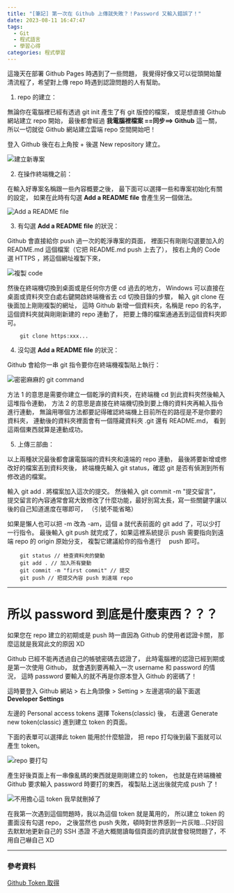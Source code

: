 ```yaml
---
title: "[筆記] 第一次在 Github 上傳就失敗？！Password 又輸入錯誤了！"
date: 2023-08-11 16:47:47
tags:
  - Git
  - 程式語言
  - 學習心得
categories: 程式學習
---
```


這幾天在部署 Github Pages 時遇到了一些問題，
我覺得好像又可以從頭開始釐清流程了，希望對上傳 repo 時遇到認證問題的人有幫助。

<!-- more -->

1. repo 的建立：

無論你在電腦裡已經有透過 git init 產生了有 git 版控的檔案，
或是想直接 Github 網站建立 repo 開始，
最後都會經過 **我電腦裡檔案 ==同步==> Github** 這一關，
所以一切就從 Github 網站建立雲端 repo 空間開始吧！

登入 Github 後在右上角按 + 後選 New repository 建立。

![建立新專案](https://drive.google.com/uc?export=view&id=1lN4Kd94-lpvrUrpVNMF7qXoZWhAXTaw2)

2. 在操作終端機之前：

在輸入好專案名稱跟一些內容概要之後，
最下面可以選擇一些和專案初始化有關的設定，
如果在此時有勾選 **Add a README file** 會產生另一個做法。

![Add a README file](https://drive.google.com/uc?export=view&id=12TMy7lC-S5NLSPU6MkgplWp4jUeloL_Z)

3. 有勾選 **Add a README file** 的狀況：

Github 會直接給你 push 過一次的乾淨專案的頁面，
裡面只有剛剛勾選要加入的 README.md 這個檔案（它把 README.md push 上去了），
按右上角的 Code 選 HTTPS ，將這個網址複製下來，

![複製 code](https://drive.google.com/uc?export=view&id=1vsbDJY6VvZXFSJ8W1atInB5rxbHIV1JL)

然後在終端機切換到桌面或是任何你方便 cd 過去的地方，
Windows 可以直接在桌面或資料夾空白處右鍵開啟終端機省去 cd 切換目錄的步驟，
輸入 git clone 在後面加上剛剛複製的網址，
這時 Github 新增一個資料夾，名稱是 repo 的名字，
這個資料夾就與剛剛新建的 repo 連動了，
把要上傳的檔案通通丟到這個資料夾即可。

```
    git clone https:xxx...
```

4. 沒勾選 **Add a README file** 的狀況：

Github 會給你一串 git 指令要你在終端機複製貼上執行：

![密密麻麻的 git command](https://drive.google.com/uc?export=view&id=1NnBieHCh9xFGAvpENCG-OuIgN03h36Qw)

方法 1 的意思是需要你建立一個乾淨的資料夾，在終端機 cd 到此資料夾然後輸入這堆指令連動，
方法 2 的意思是直接在終端機切換到要上傳的資料夾再輸入指令進行連動，
無論用哪個方法都要記得確認終端機上目前所在的路徑是不是你要的資料夾，
連動後的資料夾裡面會有一個隱藏資料夾 .git 還有 README.md，
看到這兩個東西就算是連動成功。

5. 上傳三部曲：

以上兩種狀況最後都會讓電腦端的資料夾和遠端的 repo 連動，
最後將要新增或修改好的檔案丟到資料夾後，
終端機先輸入 git status，確認 git 是否有偵測到所有修改過的檔案。

輸入 git add . 將檔案加入這次的提交。
然後輸入 git commit -m "提交留言"，
提交留言的內容通常會寫大致修改了什麼功能，最好別寫太長，寫一些關鍵字讓以後的自己知道進度在哪即可，
（引號不能省略）

如果是懶人也可以把 -m 改為 -am，這個 a 就代表前面的 git add 了，可以少打一行指令。
最後輸入 git push 就完成了，如果這裡系統提示 push 需要指向到遠端 repo 的 origin 原始分支，
複製它建議給你的指令進行　 push 即可。

```
    git status // 檢查資料夾的變動
    git add . // 加入所有變動
    git commit -m "first commit" // 提交
    git push // 把提交內容 push 到遠端 repo
```

---

# 所以 password 到底是什麼東西？？？

如果您在 repo 建立的初期或是 push 時一直因為 Github 的使用者認證卡關，
那麼這就是我寫此文的原因 XD

Github 已經不能再透過自己的帳號密碼去認證了，
此時電腦裡的認證已經到期或是第一次使用 Github，
就會遇到要再輸入一次 username 和 password 的情況，
這時 password 要輸入的就不再是你原本登入 Github 的密碼了！

這時要登入 Github 網站 > 右上角頭像 > Setting > 左邊選項的最下面選 **Developer Settings**

左邊的 Personal access tokens 選擇 Tokens(classic) 後，
右邊選 Generate new token(classic) 進到建立 token 的頁面。

下面的表單可以選擇此 token 能用於什麼驗證，
把 repo 打勾後到最下面就可以產生 token。

![repo 要打勾](https://drive.google.com/uc?export=view&id=1iBrodhA0pq-eKxgv2NZx-33HVSH52YVs)

產生好後頁面上有一串像亂碼的東西就是剛剛建立的 token，
也就是在終端機被 Github 要求輸入 password 時要打的東西，
複製貼上送出後就完成 push 了！

![不用擔心這 token 我早就刪掉了](https://drive.google.com/uc?export=view&id=11uqWt_bewP3iNeJ7CF5t7DVdcNOeXzEE)

在我第一次遇到這個問題時，我以為這個 token 就是萬用的，
所以建立 token 的畫面沒有勾選 repo，
之後當然也 push 失敗，頓時對世界感到一片灰暗...只好回去默默地更新自己的 SSH 憑證
不過大概閱讀每個頁面的資訊就會發現問題了，不用自己嚇自己 XD

---

### 參考資料

[Github Token 取得](https://shengyu7697.github.io/github-personal-access-token/)
